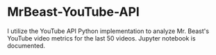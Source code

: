 # MrBeast-YouTube-API
I utilize the YouTube API Python implementation to analyze Mr. Beast's YouTube video metrics for the last 50 videos. Jupyter notebook is documented.

